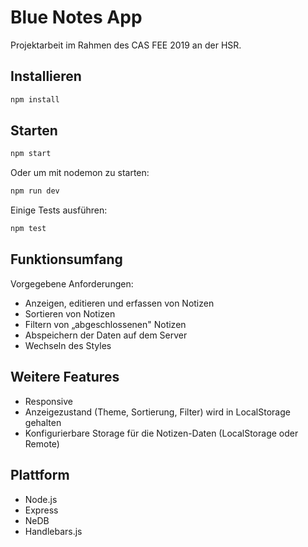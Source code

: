 # Blue Notes App

Projektarbeit im Rahmen des CAS FEE 2019 an der HSR. 

## Installieren

```bash
npm install
```

## Starten

```bash
npm start
```

Oder um mit nodemon zu starten:

```bash
npm run dev
```

Einige Tests ausführen:

```bash
npm test
```

## Funktionsumfang

Vorgegebene Anforderungen:
- Anzeigen, editieren und erfassen von Notizen
- Sortieren von Notizen
- Filtern von „abgeschlossenen" Notizen
- Abspeichern der Daten auf dem Server
- Wechseln des Styles

## Weitere Features

- Responsive
- Anzeigezustand (Theme, Sortierung, Filter) wird in LocalStorage gehalten
- Konfigurierbare Storage für die Notizen-Daten (LocalStorage oder Remote)

## Plattform

- Node.js
- Express
- NeDB
- Handlebars.js
